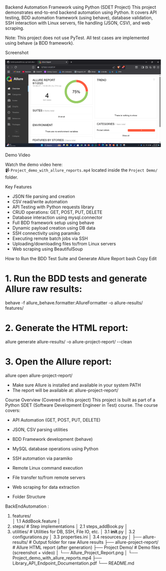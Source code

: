 Backend Automation Framework using Python (SDET Project)
This project demonstrates end-to-end backend automation using Python. It covers API testing, BDD automation framework (using behave), database validation, SSH interaction with Linux servers, file handling (JSON, CSV), and web scraping.

Note: This project does not use PyTest. All test cases are implemented using behave (a BDD framework).

Screenshot

![Allure Report Screenshot](Project%20Demo/Allure_Project_Report.png)

Demo Video

Watch the demo video here:  
📹 `Project_demo_with_allure_reports.mp4` located inside the `Project Demo/` folder.

Key Features

- JSON file parsing and creation
- CSV read/write automation
- API Testing with Python requests library
- CRUD operations: GET, POST, PUT, DELETE
- Database interaction using mysql.connector
- Full BDD framework setup using behave
- Dynamic payload creation using DB data
- SSH connectivity using paramiko
- Executing remote batch jobs via SSH
- Uploading/downloading files to/from Linux servers
- Web scraping using BeautifulSoup

How to Run the BDD Test Suite and Generate Allure Report
bash
Copy
Edit
# 1. Run the BDD tests and generate Allure raw results:
behave -f allure_behave.formatter:AllureFormatter -o allure-results/ features/

# 2. Generate the HTML report:
allure generate allure-results/ -o allure-project-report/ --clean

# 3. Open the Allure report:
allure open allure-project-report/
- Make sure Allure is installed and available in your system PATH
- The report will be available at: allure-project-report/

Course Overview (Covered in this project)
This project is built as part of a Python SDET (Software Development Engineer in Test) course. The course covers:

- API Automation (GET, POST, PUT, DELETE)

- JSON, CSV parsing utilities

- BDD Framework development (behave)

- MySQL database operations using Python

- SSH automation via paramiko

- Remote Linux command execution

- File transfer to/from remote servers

- Web scraping for data extraction

- Folder Structure

BackEndAutomation :

1.  features/                       
│   1.1 AddBook.feature
│
2.  steps/               # Step implementations
│   2.1 steps_addBook.py
│
3.  utilities/                     # Utilities for DB, SSH, File IO, etc.
│   3.1 __init__.py
│   3.2 configurations.py
│   3.3 properties.ini
│   3.4 resources.py
│
├── allure-results/                # Output folder for raw Allure results
├── allure-project-report/         # Allure HTML report (after generation)
├── Project Demo/                  # Demo files (screenshot + video)
│   └── Allure_Project_Report.png
│   └── Project_demo_with_allure_reports.mp4
├── Library_API_Endpoint_Documentation.pdf
└── README.md
